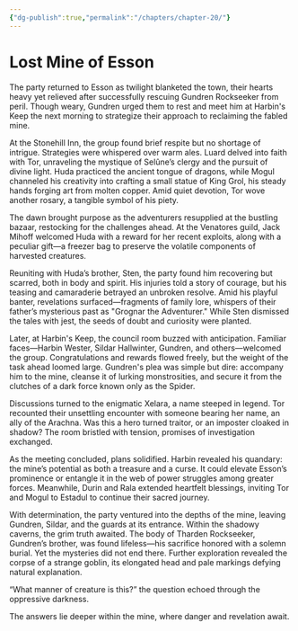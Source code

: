 ```yaml
---
{"dg-publish":true,"permalink":"/chapters/chapter-20/"}
---
```


# Lost Mine of Esson

The party returned to Esson as twilight blanketed the town, their hearts heavy yet relieved after successfully rescuing Gundren Rockseeker from peril. Though weary, Gundren urged them to rest and meet him at Harbin's Keep the next morning to strategize their approach to reclaiming the fabled mine.

At the Stonehill Inn, the group found brief respite but no shortage of intrigue. Strategies were whispered over warm ales. Luard delved into faith with Tor, unraveling the mystique of Selûne’s clergy and the pursuit of divine light. Huda practiced the ancient tongue of dragons, while Mogul channeled his creativity into crafting a small statue of King Grol, his steady hands forging art from molten copper. Amid quiet devotion, Tor wove another rosary, a tangible symbol of his piety.

The dawn brought purpose as the adventurers resupplied at the bustling bazaar, restocking for the challenges ahead. At the Venatores guild, Jack Mihoff welcomed Huda with a reward for her recent exploits, along with a peculiar gift—a freezer bag to preserve the volatile components of harvested creatures.

Reuniting with Huda’s brother, Sten, the party found him recovering but scarred, both in body and spirit. His injuries told a story of courage, but his teasing and camaraderie betrayed an unbroken resolve. Amid his playful banter, revelations surfaced—fragments of family lore, whispers of their father’s mysterious past as "Grognar the Adventurer." While Sten dismissed the tales with jest, the seeds of doubt and curiosity were planted.

Later, at Harbin's Keep, the council room buzzed with anticipation. Familiar faces—Harbin Wester, Sildar Hallwinter, Gundren, and others—welcomed the group. Congratulations and rewards flowed freely, but the weight of the task ahead loomed large. Gundren's plea was simple but dire: accompany him to the mine, cleanse it of lurking monstrosities, and secure it from the clutches of a dark force known only as the Spider.

Discussions turned to the enigmatic Xelara, a name steeped in legend. Tor recounted their unsettling encounter with someone bearing her name, an ally of the Arachna. Was this a hero turned traitor, or an imposter cloaked in shadow? The room bristled with tension, promises of investigation exchanged.

As the meeting concluded, plans solidified. Harbin revealed his quandary: the mine’s potential as both a treasure and a curse. It could elevate Esson’s prominence or entangle it in the web of power struggles among greater forces. Meanwhile, Durin and Rala extended heartfelt blessings, inviting Tor and Mogul to Estadul to continue their sacred journey.

With determination, the party ventured into the depths of the mine, leaving Gundren, Sildar, and the guards at its entrance. Within the shadowy caverns, the grim truth awaited. The body of Tharden Rockseeker, Gundren’s brother, was found lifeless—his sacrifice honored with a solemn burial. Yet the mysteries did not end there. Further exploration revealed the corpse of a strange goblin, its elongated head and pale markings defying natural explanation.

“What manner of creature is this?” the question echoed through the oppressive darkness.

The answers lie deeper within the mine, where danger and revelation await.

